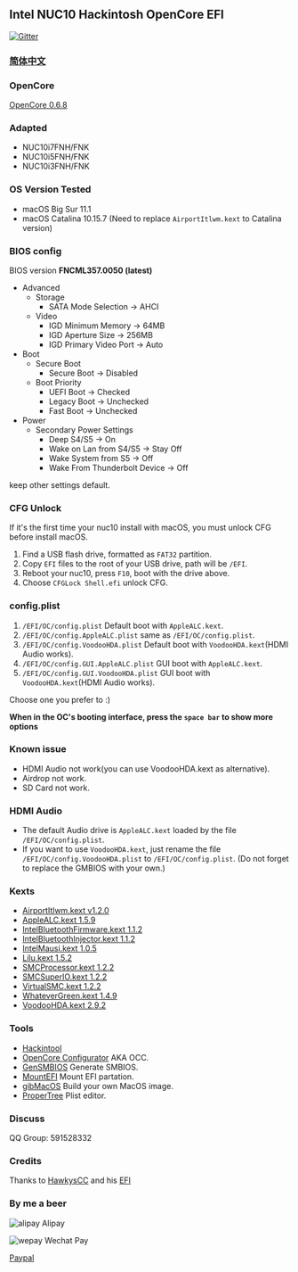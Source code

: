 
## Intel NUC10 Hackintosh OpenCore EFI

[![Gitter](https://badges.gitter.im/hackintosh-efi/intel-nuc10.svg)](https://gitter.im/hackintosh-efi/intel-nuc10?utm_source=badge&utm_medium=badge&utm_campaign=pr-badge)

### [简体中文](README.zh_CN.md)

### OpenCore

[OpenCore 0.6.8](https://github.com/acidanthera/OpenCorePkg)


### Adapted

- NUC10i7FNH/FNK
- NUC10i5FNH/FNK
- NUC10i3FNH/FNK


### OS Version Tested

- macOS Big Sur 11.1
- macOS Catalina 10.15.7 (Need to replace `AirportItlwm.kext` to Catalina version)


### BIOS config

BIOS version **FNCML357.0050 (latest)**

+ Advanced
  - Storage
    * SATA Mode Selection -> AHCI
  - Video
    * IGD Minimum Memory -> 64MB
    * IGD Aperture Size -> 256MB
    * IGD Primary Video Port -> Auto
+ Boot 
  - Secure Boot
    * Secure Boot -> Disabled
  - Boot Priority
    * UEFI Boot -> Checked
    * Legacy Boot -> Unchecked
    * Fast Boot -> Unchecked
+ Power
  - Secondary Power Settings
    * Deep S4/S5 -> On
    * Wake on Lan from S4/S5 -> Stay Off
    * Wake System from S5 -> Off
    * Wake From Thunderbolt Device -> Off

keep other settings default.


### CFG Unlock

If it's the first time your nuc10 install with macOS, you must unlock CFG before install macOS.

1. Find a USB flash drive, formatted as `FAT32` partition.
2. Copy `EFI` files to the root of your USB drive, path will be `/EFI`.
3. Reboot your nuc10, press `F10`, boot with the drive above. 
4. Choose `CFGLock Shell.efi` unlock CFG. 


### config.plist

1. `/EFI/OC/config.plist` Default boot with `AppleALC.kext`.
2. `/EFI/OC/config.AppleALC.plist` same as `/EFI/OC/config.plist`.
3. `/EFI/OC/config.VoodooHDA.plist` Default boot with `VoodooHDA.kext`(HDMI Audio works).
4. `/EFI/OC/config.GUI.AppleALC.plist` GUI boot with `AppleALC.kext`.
5. `/EFI/OC/config.GUI.VoodooHDA.plist` GUI boot with `VoodooHDA.kext`(HDMI Audio works).

Choose one you prefer to :)   

**When in the OC's booting interface, press the `space bar` to show more options**


### Known issue

- HDMI Audio not work(you can use VoodooHDA.kext as alternative).
- Airdrop not work.
- SD Card not work.


### HDMI Audio

- The default Audio drive is `AppleALC.kext` loaded by the file `/EFI/OC/config.plist`.
- If you want to use `VoodooHDA.kext`, just rename the file `/EFI/OC/config.VoodooHDA.plist` to `/EFI/OC/config.plist`. (Do not forget to replace the GMBIOS with your own.)


### Kexts

- [AirportItlwm.kext v1.2.0](https://github.com/OpenIntelWireless/itlwm)
- [AppleALC.kext 1.5.9](https://github.com/acidanthera/AppleALC)
- [IntelBluetoothFirmware.kext 1.1.2](https://github.com/OpenIntelWireless/IntelBluetoothFirmware)
- [IntelBluetoothInjector.kext 1.1.2](https://github.com/OpenIntelWireless/IntelBluetoothFirmware)
- [IntelMausi.kext 1.0.5](https://github.com/acidanthera/IntelMausi)
- [Lilu.kext 1.5.2](https://github.com/acidanthera/Lilu)
- [SMCProcessor.kext 1.2.2](https://github.com/acidanthera/VirtualSMC)
- [SMCSuperIO.kext 1.2.2](https://github.com/acidanthera/VirtualSMC)
- [VirtualSMC.kext 1.2.2](https://github.com/acidanthera/VirtualSMC)
- [WhateverGreen.kext 1.4.9](https://github.com/acidanthera/WhateverGreen)
- [VoodooHDA.kext 2.9.2](https://github.com/chris1111/VoodooHDA-OC) 


### Tools

- [Hackintool](https://github.com/headkaze/Hackintool) 
- [OpenCore Configurator](https://mackie100projects.altervista.org/opencore-configurator/) AKA OCC.
- [GenSMBIOS](https://github.com/corpnewt/GenSMBIOS) Generate SMBIOS.
- [MountEFI](https://github.com/corpnewt/MountEFI) Mount EFI partation.
- [gibMacOS](https://github.com/corpnewt/gibMacOS) Build your own MacOS image.
- [ProperTree](https://github.com/corpnewt/ProperTree) Plist editor.


### Discuss

QQ Group: 591528332


### Credits

Thanks to [HawkysCC](https://github.com/HawkysCC) and his [EFI](https://github.com/HawkysCC/Hackintosh-NUC10i7)


### By me a beer

![alipay](https://sn3301files.storage.live.com/y4motdhk_seImaIqjpenUPgmDei226yPQ5oylU0MjSq0izM6oM4IOIfUhfos1JRhtDsf3UmRcqNuJCGGV30byvRD19hW3hHkPRNs38D0XTnN0EriFrmKWjjPzj-gCJ-oSZ-9eY-0yIaFHyb2RzAzhza-lV2bfbr9WN-nbOId_FCLijghCsFpshvmq18PyJf7xWj?width=128&height=128&cropmode=none) 
Alipay

![wepay](https://sn3301files.storage.live.com/y4mfSVsBSWF0tZ_ieHI-ISXnGu5YYUC7AhfEpqF6TFDkkOamY3nLjdrYGQZ_ypY2UnHJ_PbbBmiJOLaQzX2mdlEYTrs8fublvjpM2uXiHmu0f0_DSjxcQS5pLNfHN6e6uvZEd_s5qgE0Et953Da767VI5HhlnvUlbyEq3f_DNd8gFNgDkDQDLIzZDmctsVB1DVo?width=128&height=128&cropmode=none) 
Wechat Pay

[Paypal](https://www.paypal.me/mrasong) 

